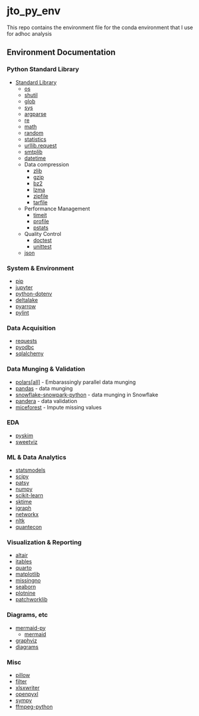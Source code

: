 # jto_py_env

This repo contains the environment file for the conda environment that I use for adhoc analysis

## Environment Documentation

### Python Standard Library
- [Standard Library](https://docs.python.org/3/library/index.html)
  - [os](https://docs.python.org/3/library/os.html#module-os)
  - [shutil](https://docs.python.org/3/library/shutil.html#module-shutil)
  - [glob](https://docs.python.org/3/library/glob.html#module-glob)
  - [sys](https://docs.python.org/3/library/sys.html#module-sys)
  - [argparse](https://docs.python.org/3/library/argparse.html#module-argparse)
  - [re](https://docs.python.org/3/library/re.html#module-re)
  - [math](https://docs.python.org/3/library/math.html#module-math)
  - [random](https://docs.python.org/3/library/random.html#module-random)
  - [statistics](https://docs.python.org/3/library/statistics.html#module-statistics)
  - [urllib.request](https://docs.python.org/3/library/urllib.request.html#module-urllib.request)
  - [smtplib](https://docs.python.org/3/library/smtplib.html#module-smtplib)
  - [datetime](https://docs.python.org/3/library/datetime.html#module-datetime)
  - Data compression
    - [zlib](https://docs.python.org/3/library/zlib.html#module-zlib)
    - [gzip](https://docs.python.org/3/library/gzip.html#module-gzip)
    - [bz2](https://docs.python.org/3/library/bz2.html#module-bz2)
    - [lzma](https://docs.python.org/3/library/lzma.html#module-lzma)
    - [zipfile](https://docs.python.org/3/library/zipfile.html#module-zipfile)
    - [tarfile](https://docs.python.org/3/library/tarfile.html#module-tarfile)
  - Performance Management
    - [timeit](https://docs.python.org/3/library/timeit.html#module-timeit)
    - [profile](https://docs.python.org/3/library/profile.html#module-profile)
    - [pstats](https://docs.python.org/3/library/profile.html#module-pstats)
  - Quality Control
    - [doctest](https://docs.python.org/3/library/doctest.html#module-doctest)
    - [unittest](https://docs.python.org/3/library/unittest.html#module-unittest)
  - [json](https://docs.python.org/3/library/json.html#module-json)

### System & Environment

- [pip](https://pip.pypa.io/en/stable/index.html)
- [jupyter](https://docs.jupyter.org/en/latest/)
- [python-dotenv](https://saurabh-kumar.com/python-dotenv/)
- [deltalake](https://delta-io.github.io/delta-rs/)
- [pyarrow](https://arrow.apache.org/docs/python/index.html)
- [pylint](https://www.pylint.org/)

### Data Acquisition

- [requests](https://requests.readthedocs.io/en/latest/)
- [pyodbc](https://github.com/mkleehammer/pyodbc/wiki)
- [sqlalchemy](https://docs.sqlalchemy.org/en/20/)

### Data Munging & Validation

- [polars[all]](https://docs.pola.rs/) - Embarassingly parallel data munging
- [pandas](https://pandas.pydata.org/docs/) - data munging
- [snowflake-snowpark-python](https://docs.snowflake.com/en/developer-guide/snowpark/python/index) - data munging in Snowflake
- [pandera](https://pandera.readthedocs.io/en/latest/) - data validation
- [miceforest](https://miceforest.readthedocs.io/en/latest/) - Impute missing values

### EDA

- [pyskim](https://github.com/kpj/pyskim)
- [sweetviz](https://github.com/fbdesignpro/sweetviz)

### ML & Data Analytics

- [statsmodels](https://www.statsmodels.org/stable/index.html)
- [scipy](https://docs.scipy.org/doc/scipy/)
- [patsy](https://patsy.readthedocs.io/en/latest/)
- [numpy](https://numpy.org/doc/)
- [scikit-learn](https://scikit-learn.org/stable/user_guide.html)
- [sktime](https://www.sktime.net/en/latest/index.html)
- [igraph](https://python.igraph.org/en/stable/)
- [networkx](https://networkx.org/documentation/stable/)
- [nltk](https://www.nltk.org/)
- [quantecon](https://quanteconpy.readthedocs.io/en/latest/)

### Visualization & Reporting

- [altair](https://altair-viz.github.io/getting_started/overview.html)
- [itables](https://mwouts.github.io/itables/quick_start.html#)
- [quarto](https://quarto.org/)
- [matplotlib](https://matplotlib.org/stable/index.html)
- [missingno](https://github.com/ResidentMario/missingno)
- [seaborn](https://seaborn.pydata.org/)
- [plotnine](https://plotnine.org/)
- [patchworklib](https://github.com/ponnhide/patchworklib)

### Diagrams, etc

- [mermaid-py](https://github.com/ouhammmourachid/mermaid-py)
    - [mermaid](https://mermaid.js.org/)
- [graphviz](https://www.graphviz.org/)
- [diagrams](https://diagrams.mingrammer.com/)

### Misc

- [pillow](https://seaborn.pydata.org/)
- [filter](https://kkroening.github.io/ffmpeg-python/)
- [xlsxwriter](https://xlsxwriter.readthedocs.io/)
- [openpyxl](https://openpyxl.readthedocs.io/en/stable/index.html)
- [sympy](https://docs.sympy.org/latest/index.html)
- [ffmpeg-python](https://kkroening.github.io/ffmpeg-python/)
